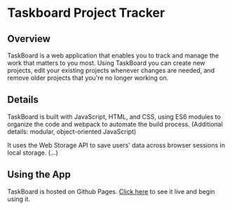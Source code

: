 # Taskboard Project Tracker

## Overview

TaskBoard is a web application that enables you to track and manage the work that matters to you most.
Using TaskBoard you can create new projects, edit your existing projects whenever changes are needed,
and remove older projects that you're no longer working on.

## Details

TaskBoard is built with JavaScript, HTML, and CSS, using ES6 modules to organize the code and webpack to automate the build process. (Additional details: modular, object-oriented JavaScript)

It uses the Web Storage API to save users' data across browser sessions in local storage. (...)

## Using the App

TaskBoard is hosted on Github Pages. [Click here](https://jeremy-gleason.github.io/taskboard-app) to see it live and begin using it.